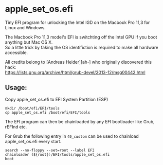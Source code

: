 # apple_set_os.efi
Tiny EFI program for unlocking the Intel IGD on the Macbook Pro 11,3 for Linux and Windows.  

The Macbook Pro 11,3 model's EFI is switchting off the Intel GPU if you boot anything but Mac OS X.  
So a little trick by faking the OS identifiction is required to make all hardware accessible.

All credits belong to [Andreas Heider][ah-] who originally discovered this hack:  
https://lists.gnu.org/archive/html/grub-devel/2013-12/msg00442.html

## Usage:
Copy apple_set_os.efi to EFI System Partition (ESP) 
```
mkdir /boot/efi/EFI/tools
cp apple_set_os.efi /boot/efi/EFI/tools
```

The EFI program can then be chainloaded by any EFI bootloader like Grub, rEFInd etc.

For Grub the following entry in ``40_custom`` can be used to chainload apple_set_os.efi every start.
```
search --no-floppy --set=root --label EFI
chainloader (${root})/EFI/tools/apple_set_os.efi
boot
```

